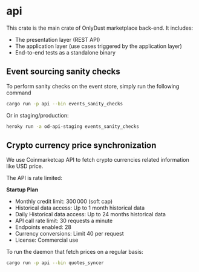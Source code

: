 # api

This crate is the main crate of OnlyDust marketplace back-end.
It includes:

-   The presentation layer (REST API)
-   The application layer (use cases triggered by the application layer)
-   End-to-end tests as a standalone binary

## Event sourcing sanity checks

To perform sanity checks on the event store, simply run the following command

```bash
cargo run -p api --bin events_sanity_checks
```

Or in staging/production:

```bash
heroky run -a od-api-staging events_sanity_checks
```

## Crypto currency price synchronization

We use Coinmarketcap API to fetch crypto currencies related information like USD price.

The API is rate limited:

**Startup Plan**

-   Monthly credit limit: 300 000 (soft cap)
-   Historical data access: Up to 1 month historical data
-   Daily Historical data access: Up to 24 months historical data
-   API call rate limit: 30 requests a minute
-   Endpoints enabled: 28
-   Currency conversions: Limit 40 per request
-   License: Commercial use

To run the daemon that fetch prices on a regular basis:

```bash
cargo run -p api --bin quotes_syncer
```
